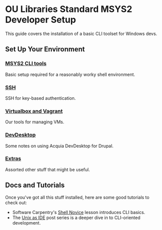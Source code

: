 # OU Libraries Standard MSYS2 Developer Setup

This guide covers the installation of a basic CLI toolset for Windows devs.

## Set Up Your Environment

### [MSYS2 CLI tools](./01-msys2.md)
Basic setup required for a reasonably worky shell environment. 

### [SSH](02-ssh.md)
SSH for key-based authentication.

### [Virtualbox and Vagrant](03-vms.md)
Our tools for managing VMs.

### [DevDesktop](04-devdesktop.md)
Some notes on using Acquia DevDesktop for Drupal. 

### [Extras](05-extras.md)
Assorted other stuff that might be useful.


## Docs and Tutorials 

Once you've got all this stuff installed, here are some good tutorials to check out:

* Software Carpentry's [Shell Novice](http://swcarpentry.github.io/shell-novice/) lesson introduces CLI basics. 
* The [Unix as IDE](https://sanctum.geek.nz/arabesque/series/unix-as-ide/) post series is a deeper dive in to CLI-oriented development.

